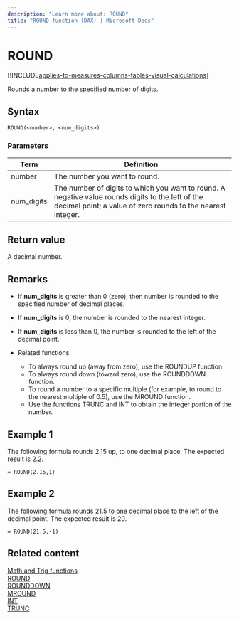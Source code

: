 ```yaml
---
description: "Learn more about: ROUND"
title: "ROUND function (DAX) | Microsoft Docs"
---
```

# ROUND

[!INCLUDE[applies-to-measures-columns-tables-visual-calculations](includes/applies-to-measures-columns-tables-visual-calculations.md)]

Rounds a number to the specified number of digits.  
  
## Syntax  
  
```dax
ROUND(<number>, <num_digits>)  
```
  
### Parameters  
  
|Term|Definition|  
|--------|--------------|  
|number|The number you want to round.|  
|num_digits|The number of digits to which you want to round. A negative value rounds digits to the left of the decimal point; a value of zero rounds to the nearest integer.|  
  
## Return value

A decimal number.  
  
## Remarks

- If **num_digits** is greater than 0 (zero), then number is rounded to the specified number of decimal places.  
  
- If **num_digits** is 0, the number is rounded to the nearest integer.  
  
- If **num_digits** is less than 0, the number is rounded to the left of the decimal point.  
  
- Related functions
  - To always round up (away from zero), use the ROUNDUP function.  
  - To always round down (toward zero), use the ROUNDDOWN function.  
  - To round a number to a specific multiple (for example, to round to the nearest multiple of 0.5), use the MROUND function.  
  - Use the functions TRUNC and INT to obtain the integer portion of the number.  
  
## Example 1

The following formula rounds 2.15 up, to one decimal place. The expected result is 2.2.  
  
```dax
= ROUND(2.15,1)  
```
  
## Example 2

The following formula rounds 21.5 to one decimal place to the left of the decimal point. The expected result is 20.  
  
```dax
= ROUND(21.5,-1)  
```
  
## Related content
[Math and Trig functions](math-and-trig-functions-dax.md)  
[ROUND](round-function-dax.md)  
[ROUNDDOWN](rounddown-function-dax.md)  
[MROUND](mround-function-dax.md)  
[INT](int-function-dax.md)  
[TRUNC](trunc-function-dax.md)  
  
